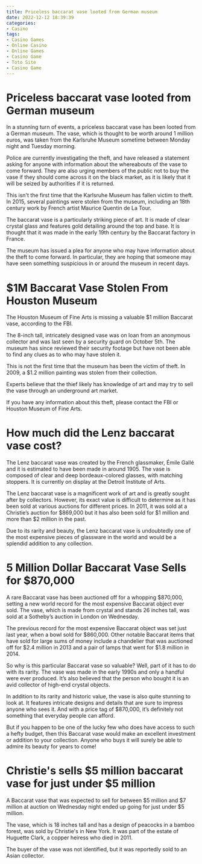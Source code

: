 ```yaml
---
title: Priceless baccarat vase looted from German museum
date: 2022-12-12 18:39:39
categories:
- Casino
tags:
- Casino Games
- Online Casino
- Online Games
- Casino Game
- Toto Site
- Casino Game
---
```



#  Priceless baccarat vase looted from German museum

In a stunning turn of events, a priceless baccarat vase has been looted from a German museum. The vase, which is thought to be worth around 1 million euros, was taken from the Karlsruhe Museum sometime between Monday night and Tuesday morning.

Police are currently investigating the theft, and have released a statement asking for anyone with information about the whereabouts of the vase to come forward. They are also urging members of the public not to buy the vase if they should come across it on the black market, as it is likely that it will be seized by authorities if it is returned.

This isn't the first time that the Karlsruhe Museum has fallen victim to theft. In 2015, several paintings were stolen from the museum, including an 18th century work by French artist Maurice Quentin de La Tour.

The baccarat vase is a particularly striking piece of art. It is made of clear crystal glass and features gold detailing around the top and base. It is thought that it was made in the early 19th century by the Baccarat factory in France.

The museum has issued a plea for anyone who may have information about the theft to come forward. In particular, they are hoping that someone may have seen something suspicious in or around the museum in recent days.

#  $1M Baccarat Vase Stolen From Houston Museum

The Houston Museum of Fine Arts is missing a valuable $1 million Baccarat vase, according to the FBI.

The 8-inch tall, intricately designed vase was on loan from an anonymous collector and was last seen by a security guard on October 5th. The museum has since reviewed their security footage but have not been able to find any clues as to who may have stolen it.

This is not the first time that the museum has been the victim of theft. In 2009, a $1.2 million painting was stolen from their collection.

Experts believe that the thief likely has knowledge of art and may try to sell the vase through an underground art market.

If you have any information about this theft, please contact the FBI or Houston Museum of Fine Arts.

#  How much did the Lenz baccarat vase cost? 

The Lenz baccarat vase was created by the French glassmaker, Émile Gallé and it is estimated to have been made in around 1905. The vase is composed of clear and deep bordeaux-colored glasses, with matching stoppers. It is currently on display at the Detroit Institute of Arts.

The Lenz baccarat vase is a magnificent work of art and is greatly sought after by collectors. However, its exact value is difficult to determine as it has been sold at various auctions for different prices. In 2011, it was sold at a Christie’s auction for $869,000 but it has also been sold for $1 million and more than $2 million in the past. 

Due to its rarity and beauty, the Lenz baccarat vase is undoubtedly one of the most expensive pieces of glassware in the world and would be a splendid addition to any collection.

#  5 Million Dollar Baccarat Vase Sells for $870,000

A rare Baccarat vase has been auctioned off for a whopping $870,000, setting a new world record for the most expensive Baccarat object ever sold. The vase, which is made from crystal and stands 26 inches tall, was sold at a Sotheby’s auction in London on Wednesday.

The previous record for the most expensive Baccarat object was set just last year, when a bowl sold for $860,000. Other notable Baccarat items that have sold for large sums of money include a chandelier that was auctioned off for $2.4 million in 2013 and a pair of lamps that went for $1.8 million in 2014.

So why is this particular Baccarat vase so valuable? Well, part of it has to do with its rarity. The vase was made in the early 1990s and only a handful were ever produced. It’s also believed that the person who bought it is an avid collector of high-end crystal objects.

In addition to its rarity and historic value, the vase is also quite stunning to look at. It features intricate designs and details that are sure to impress anyone who sees it. And with a price tag of $870,000, it’s definitely not something that everyday people can afford.

But if you happen to be one of the lucky few who does have access to such a hefty budget, then this Baccarat vase would make an excellent investment or addition to your collection. Anyone who buys it will surely be able to admire its beauty for years to come!

#  Christie's sells $5 million baccarat vase for just under $5 million

A Baccarat vase that was expected to sell for between $5 million and $7 million at auction on Wednesday night ended up going for just under $5 million.

The vase, which is 18 inches tall and has a design of peacocks in a bamboo forest, was sold by Christie's in New York. It was part of the estate of Huguette Clark, a copper heiress who died in 2011.

The buyer of the vase was not identified, but it was reportedly sold to an Asian collector.